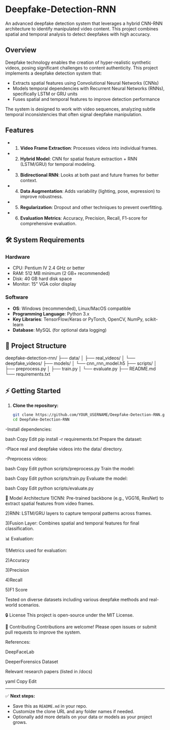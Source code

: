 # Deepfake-Detection-RNN

An advanced deepfake detection system that leverages a hybrid CNN-RNN architecture to identify manipulated video content. This project combines spatial and temporal analysis to detect deepfakes with high accuracy.

##  Overview

Deepfake technology enables the creation of hyper-realistic synthetic videos, posing significant challenges to content authenticity. This project implements a deepfake detection system that:

- Extracts spatial features using Convolutional Neural Networks (CNNs)
- Models temporal dependencies with Recurrent Neural Networks (RNNs), specifically LSTM or GRU units
- Fuses spatial and temporal features to improve detection performance

The system is designed to work with video sequences, analyzing subtle temporal inconsistencies that often signal deepfake manipulation.

##  Features

- 1) **Video Frame Extraction**: Processes videos into individual frames.
- 2) **Hybrid Model**: CNN for spatial feature extraction + RNN (LSTM/GRU) for temporal modeling.
- 3) **Bidirectional RNN**: Looks at both past and future frames for better context.
- 4) **Data Augmentation**: Adds variability (lighting, pose, expression) to improve robustness.
- 5) **Regularization**: Dropout and other techniques to prevent overfitting.
- 6) **Evaluation Metrics**: Accuracy, Precision, Recall, F1-score for comprehensive evaluation.

## 🛠️ System Requirements

### Hardware

- CPU: Pentium IV 2.4 GHz or better
- RAM: 512 MB minimum (2 GB+ recommended)
- Disk: 40 GB hard disk space
- Monitor: 15" VGA color display

### Software

- **OS**: Windows (recommended), Linux/MacOS compatible
- **Programming Language**: Python 3.x
- **Key Libraries**: TensorFlow/Keras or PyTorch, OpenCV, NumPy, scikit-learn
- **Database**: MySQL (for optional data logging)

## 📂 Project Structure
deepfake-detection-rnn/
├── data/
│ ├── real_videos/
│ └── deepfake_videos/
├── models/
│ └── cnn_rnn_model.h5
├── scripts/
│ ├── preprocess.py
│ ├── train.py
│ └── evaluate.py
├── README.md
└── requirements.txt


## ⚡ Getting Started

1. **Clone the repository:**
   ```bash
   git clone https://github.com/YOUR_USERNAME/Deepfake-Detection-RNN.git
   cd Deepfake-Detection-RNN

-Install dependencies:

bash
Copy
Edit
pip install -r requirements.txt
Prepare the dataset:

-Place real and deepfake videos into the data/ directory.

-Preprocess videos:

bash
Copy
Edit
python scripts/preprocess.py
Train the model:

bash
Copy
Edit
python scripts/train.py
Evaluate the model:

bash
Copy
Edit
python scripts/evaluate.py

📝 Model Architecture
1)CNN: Pre-trained backbone (e.g., VGG16, ResNet) to extract spatial features from video frames.

2)RNN: LSTM/GRU layers to capture temporal patterns across frames.

3)Fusion Layer: Combines spatial and temporal features for final classification.

📊 Evaluation:

1)Metrics used for evaluation:

2)Accuracy

3)Precision

4)Recall

5)F1 Score

Tested on diverse datasets including various deepfake methods and real-world scenarios.

🔒 License
This project is open-source under the MIT License.

🤝 Contributing
Contributions are welcome! Please open issues or submit pull requests to improve the system.

References:

DeepFaceLab

DeeperForensics Dataset

Relevant research papers (listed in /docs)

yaml
Copy
Edit

---

✅ **Next steps:**
- Save this as `README.md` in your repo.
- Customize the clone URL and any folder names if needed.
- Optionally add more details on your data or models as your project grows.


